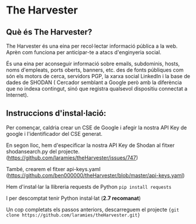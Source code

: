 
# The Harvester

## Què és The Harvester?

The Harvester és una eina per recol·lectar informació pública a la web. Aprèn com funciona per anticipar-te a atacs d'enginyeria social.

És una eina per aconseguir informació sobre emails, subdominis, hosts, noms d'empleats, ports oberts, banners, etc. des de fonts públiques com són els motors de cerca, servidors PGP, la xarxa social LinkedIn i la base de dades de SHODAN ( Cercador semblant a Google però amb la diferència que no indexa contingut, sinó que registra qualsevol dispositiu connectat a Internet).

## Instruccions d'instal·lació:

Per començar, caldria crear un CSE de Google i afegir la nostra API Key de google i l'identificador del CSE generat.

En segon lloc, hem d'especificar la nostra API Key de Shodan al fitxer shodansearch.py del projecte. (https://github.com/laramies/theHarvester/issues/747)

També, crearem el fitxer api-keys.yaml (https://github.com/ben000000/theHarvester/blob/master/api-keys.yaml)

Hem d'instal·lar la llibreria requests de Python `pip install requests`

I per descomptat tenir Python instal·lat (**2.7 recomanat**)

Un cop completats els passos anteriors, descarreguem el projecte `{git clone https://github.com/laramies/theHarvester.git}`
